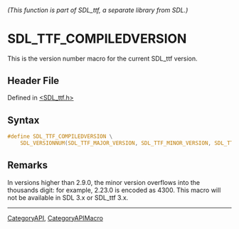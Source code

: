 ###### (This function is part of SDL_ttf, a separate library from SDL.)
# SDL_TTF_COMPILEDVERSION

This is the version number macro for the current SDL_ttf version.

## Header File

Defined in [<SDL_ttf.h>](https://github.com/libsdl-org/SDL_ttf/blob/SDL2/include/SDL_ttf.h)

## Syntax

```c
#define SDL_TTF_COMPILEDVERSION \
    SDL_VERSIONNUM(SDL_TTF_MAJOR_VERSION, SDL_TTF_MINOR_VERSION, SDL_TTF_PATCHLEVEL)
```

## Remarks

In versions higher than 2.9.0, the minor version overflows into the
thousands digit: for example, 2.23.0 is encoded as 4300. This macro will
not be available in SDL 3.x or SDL_ttf 3.x.

----
[CategoryAPI](CategoryAPI), [CategoryAPIMacro](CategoryAPIMacro)

